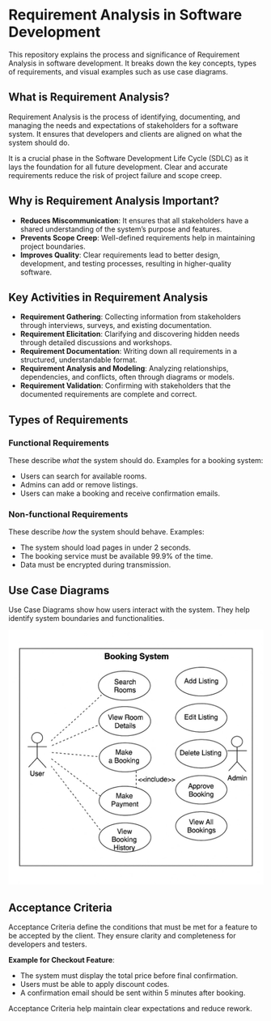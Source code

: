 # Requirement Analysis in Software Development

This repository explains the process and significance of Requirement Analysis in software development. It breaks down the key concepts, types of requirements, and visual examples such as use case diagrams.

## What is Requirement Analysis?

Requirement Analysis is the process of identifying, documenting, and managing the needs and expectations of stakeholders for a software system. It ensures that developers and clients are aligned on what the system should do.

It is a crucial phase in the Software Development Life Cycle (SDLC) as it lays the foundation for all future development. Clear and accurate requirements reduce the risk of project failure and scope creep.

## Why is Requirement Analysis Important?

- **Reduces Miscommunication**: It ensures that all stakeholders have a shared understanding of the system’s purpose and features.
- **Prevents Scope Creep**: Well-defined requirements help in maintaining project boundaries.
- **Improves Quality**: Clear requirements lead to better design, development, and testing processes, resulting in higher-quality software.

## Key Activities in Requirement Analysis

- **Requirement Gathering**: Collecting information from stakeholders through interviews, surveys, and existing documentation.
- **Requirement Elicitation**: Clarifying and discovering hidden needs through detailed discussions and workshops.
- **Requirement Documentation**: Writing down all requirements in a structured, understandable format.
- **Requirement Analysis and Modeling**: Analyzing relationships, dependencies, and conflicts, often through diagrams or models.
- **Requirement Validation**: Confirming with stakeholders that the documented requirements are complete and correct.

## Types of Requirements

### Functional Requirements
These describe *what* the system should do.
Examples for a booking system:
- Users can search for available rooms.
- Admins can add or remove listings.
- Users can make a booking and receive confirmation emails.

### Non-functional Requirements
These describe *how* the system should behave.
Examples:
- The system should load pages in under 2 seconds.
- The booking service must be available 99.9% of the time.
- Data must be encrypted during transmission.
## Use Case Diagrams

Use Case Diagrams show how users interact with the system. They help identify system boundaries and functionalities.

![Use Case Diagram](./alx-booking-uc.png)

## Acceptance Criteria

Acceptance Criteria define the conditions that must be met for a feature to be accepted by the client. They ensure clarity and completeness for developers and testers.

**Example for Checkout Feature**:
- The system must display the total price before final confirmation.
- Users must be able to apply discount codes.
- A confirmation email should be sent within 5 minutes after booking.

Acceptance Criteria help maintain clear expectations and reduce rework.

